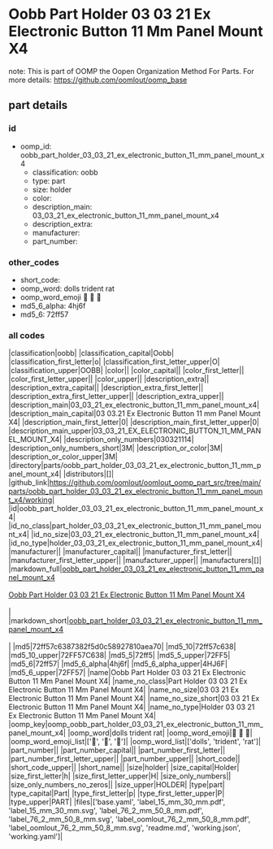 # Oobb Part Holder 03 03 21 Ex Electronic Button 11 Mm Panel Mount X4  

note: This is part of OOMP the Oopen Organization Method For Parts. For more details: https://github.com/oomlout/oomp_base

##  part details





### id
* oomp_id: oobb_part_holder_03_03_21_ex_electronic_button_11_mm_panel_mount_x4
  * classification: oobb
  * type: part
  * size: holder
  * color: 
  * description_main: 03_03_21_ex_electronic_button_11_mm_panel_mount_x4
  * description_extra: 
  * manufacturer: 
  * part_number: 

### other_codes
* short_code: 
* oomp_word: dolls trident rat
* oomp_word_emoji :dolls: :trident: :rat:
* md5_6_alpha: 4hj6f
* md5_6: 72ff57

### all codes 
|classification|oobb|
|classification_capital|Oobb|
|classification_first_letter|o|
|classification_first_letter_upper|O|
|classification_upper|OOBB|
|color||
|color_capital||
|color_first_letter||
|color_first_letter_upper||
|color_upper||
|description_extra||
|description_extra_capital||
|description_extra_first_letter||
|description_extra_first_letter_upper||
|description_extra_upper||
|description_main|03_03_21_ex_electronic_button_11_mm_panel_mount_x4|
|description_main_capital|03 03.21 Ex Electronic Button 11 mm Panel Mount X4|
|description_main_first_letter|0|
|description_main_first_letter_upper|0|
|description_main_upper|03_03_21_EX_ELECTRONIC_BUTTON_11_MM_PANEL_MOUNT_X4|
|description_only_numbers|030321114|
|description_only_numbers_short|3M|
|description_or_color|3M|
|description_or_color_upper|3M|
|directory|parts/oobb_part_holder_03_03_21_ex_electronic_button_11_mm_panel_mount_x4|
|distributors|[]|
|github_link|https://github.com/oomlout/oomlout_oomp_part_src/tree/main/parts/oobb_part_holder_03_03_21_ex_electronic_button_11_mm_panel_mount_x4/working|
|id|oobb_part_holder_03_03_21_ex_electronic_button_11_mm_panel_mount_x4|
|id_no_class|part_holder_03_03_21_ex_electronic_button_11_mm_panel_mount_x4|
|id_no_size|03_03_21_ex_electronic_button_11_mm_panel_mount_x4|
|id_no_type|holder_03_03_21_ex_electronic_button_11_mm_panel_mount_x4|
|manufacturer||
|manufacturer_capital||
|manufacturer_first_letter||
|manufacturer_first_letter_upper||
|manufacturer_upper||
|manufacturers|[]|
|markdown_full|[oobb_part_holder_03_03_21_ex_electronic_button_11_mm_panel_mount_x4](https://github.com/oomlout/oomlout_oomp_part_src/tree/main/parts/oobb_part_holder_03_03_21_ex_electronic_button_11_mm_panel_mount_x4/working)<br>[](https://github.com/oomlout/oomlout_oomp_part_src/tree/main/parts/oobb_part_holder_03_03_21_ex_electronic_button_11_mm_panel_mount_x4/working)<br>[Oobb Part Holder 03 03 21 Ex Electronic Button 11 Mm Panel Mount X4](https://github.com/oomlout/oomlout_oomp_part_src/tree/main/parts/oobb_part_holder_03_03_21_ex_electronic_button_11_mm_panel_mount_x4/working)<br><br>|
|markdown_short|[oobb_part_holder_03_03_21_ex_electronic_button_11_mm_panel_mount_x4](https://github.com/oomlout/oomlout_oomp_part_src/tree/main/parts/oobb_part_holder_03_03_21_ex_electronic_button_11_mm_panel_mount_x4/working)<br><br>|
|md5|72ff57c6387382f5d0c58927810aea70|
|md5_10|72ff57c638|
|md5_10_upper|72FF57C638|
|md5_5|72ff5|
|md5_5_upper|72FF5|
|md5_6|72ff57|
|md5_6_alpha|4hj6f|
|md5_6_alpha_upper|4HJ6F|
|md5_6_upper|72FF57|
|name|Oobb Part Holder 03 03 21 Ex Electronic Button 11 Mm Panel Mount X4|
|name_no_class|Part Holder 03 03 21 Ex Electronic Button 11 Mm Panel Mount X4|
|name_no_size|03 03 21 Ex Electronic Button 11 Mm Panel Mount X4|
|name_no_size_short|03 03 21 Ex Electronic Button 11 Mm Panel Mount X4|
|name_no_type|Holder 03 03 21 Ex Electronic Button 11 Mm Panel Mount X4|
|oomp_key|oomp_oobb_part_holder_03_03_21_ex_electronic_button_11_mm_panel_mount_x4|
|oomp_word|dolls trident rat|
|oomp_word_emoji|:dolls: :trident: :rat:|
|oomp_word_emoji_list|[':dolls:', ':trident:', ':rat:']|
|oomp_word_list|['dolls', 'trident', 'rat']|
|part_number||
|part_number_capital||
|part_number_first_letter||
|part_number_first_letter_upper||
|part_number_upper||
|short_code||
|short_code_upper||
|short_name||
|size|holder|
|size_capital|Holder|
|size_first_letter|h|
|size_first_letter_upper|H|
|size_only_numbers||
|size_only_numbers_no_zeros||
|size_upper|HOLDER|
|type|part|
|type_capital|Part|
|type_first_letter|p|
|type_first_letter_upper|P|
|type_upper|PART|
|files|['base.yaml', 'label_15_mm_30_mm.pdf', 'label_15_mm_30_mm.svg', 'label_76_2_mm_50_8_mm.pdf', 'label_76_2_mm_50_8_mm.svg', 'label_oomlout_76_2_mm_50_8_mm.pdf', 'label_oomlout_76_2_mm_50_8_mm.svg', 'readme.md', 'working.json', 'working.yaml']|
